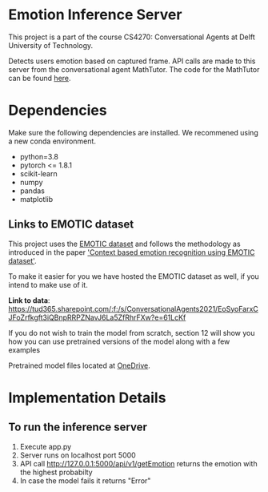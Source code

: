# Emotion Inference Server
This project is a part of the course CS4270: Conversational Agents at Delft University of Technology.

Detects users emotion based on captured frame. API calls are made to this server from the 
conversational agent MathTutor. The code for the MathTutor can be found <a href="https://github.com/paucanosa/MathTutor">here</a>.

# Dependencies

Make sure the following dependencies are installed. We recommened using a new conda environment.

- python=3.8
- pytorch <= 1.8.1
- scikit-learn
- numpy
- pandas
- matplotlib

## Links to EMOTIC dataset

This project uses the <a href="http://sunai.uoc.edu/emotic/download.html">EMOTIC dataset</a> and follows the methodology as introduced in the paper <a href="https://arxiv.org/pdf/2003.13401.pdf">'Context based emotion recognition using EMOTIC dataset'</a>.

To make it easier for you we have hosted the EMOTIC dataset as well, if you intend to make use of it.

**Link to data**: https://tud365.sharepoint.com/:f:/s/ConversationalAgents2021/EoSyoFarxCJFoZrfkgft3iQBnpRRPZNavJ6La5ZfRhrFXw?e=61LcKf

If you do not wish to train the model from scratch, section 12 will show you how you can use pretrained versions of the model along with a few examples

Pretrained model files located at <a href="https://tud365-my.sharepoint.com/:u:/g/personal/smukherjee1_tudelft_nl/Ee9KHDkV62JOhdG0kCQmV-0BJ1IEMlCa1FJGJAoPKZhekg?e=gMj2NE">OneDrive</a>.
# Implementation Details

## To run the inference server

1. Execute app.py
2. Server runs on localhost port 5000
3. API call http://127.0.0.1:5000/api/v1/getEmotion returns the emotion with the highest probabilty
4. In case the model fails it returns "Error"
